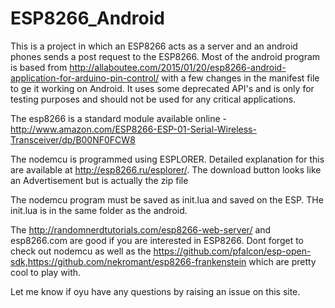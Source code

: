 # ESP8266_Android

This is a project in which an ESP8266 acts as a server and an android phones sends a post request to the ESP8266. 
Most of the android program is based from http://allaboutee.com/2015/01/20/esp8266-android-application-for-arduino-pin-control/ with 
a few changes in the manifest file to ge it working on Android.
It uses some deprecated API's and is only for testing purposes and should not be used for any critical applications.

The esp8266 is a standard module available online - http://www.amazon.com/ESP8266-ESP-01-Serial-Wireless-Transceiver/dp/B00NF0FCW8

The nodemcu is programmed using ESPLORER. Detailed explanation for this are available at http://esp8266.ru/esplorer/. The download button looks like an Advertisement but is actually the zip file

The nodemcu program must be saved as init.lua and saved on the ESP. THe init.lua is in the same folder as the android. 

The http://randomnerdtutorials.com/esp8266-web-server/ and esp8266.com are good if you are interested in ESP8266. Dont forget to check out nodemcu as well as the https://github.com/pfalcon/esp-open-sdk,https://github.com/nekromant/esp8266-frankenstein which are pretty cool to play with.

Let me know if oyu have any questions by raising an issue on this site.



